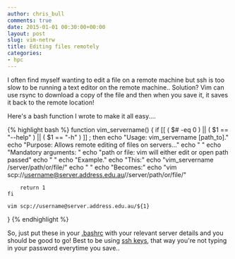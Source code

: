 ```yaml
---
author: chris_bull
comments: true
date: 2015-01-01 00:30:00+00:00
layout: post
slug: vim-netrw
title: Editing files remotely
categories:
- hpc
---
```


I often find myself wanting to edit a file on a remote machine but ssh is too slow to be running a text editor on the remote machine.. Solution? Vim can use rsync to download a copy of the file and then when you save it, it saves it back to the remote location!

Here's a bash function I wrote to make it all easy....

{% highlight bash %}
function vim_servername() 
{
    if [[ ( $# -eq 0 ) || ( $1 == "--help" ) || ( $1 == "-h" ) ]] ; then
        echo "Usage:   vim_servername [path_to]." 
        echo "Purpose: Allows remote editing of files on servers..." 
        echo "       " 
        echo "Mandatory arguments: " 
        echo "path or file: vim will either edit or open path passed" 
        echo "       " 
        echo "Example." 
        echo "This:" 
        echo "vim_servername /server/path/or/file/"
        echo "       " 
        echo "Becomes:" 
        echo "vim scp://username@server.address.edu.au//server/path/or/file/"

        return 1
    fi

    vim scp://username@server.address.edu.au/${1} 

}
{% endhighlight %}

So, just put these in your [.bashrc](http://superuser.com/questions/49289/what-is-the-bashrc-file) with your relevant server details and you should be good to go! Best to be using [ssh keys](https://www.digitalocean.com/community/tutorials/how-to-set-up-ssh-keys--2), that way you're not typing in your password everytime you save..
